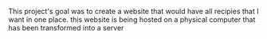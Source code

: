 This project's goal was to create a website that would have all recipies that I want in one place.
this website is being hosted on a physical computer that has been transformed into a server
